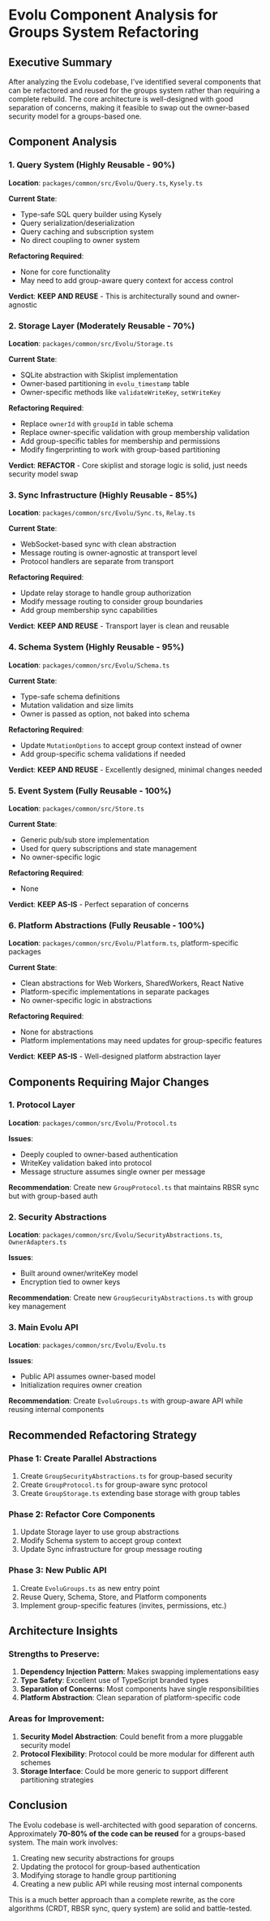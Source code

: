 # Evolu Component Analysis for Groups System Refactoring

## Executive Summary

After analyzing the Evolu codebase, I've identified several components that can be refactored and reused for the groups system rather than requiring a complete rebuild. The core architecture is well-designed with good separation of concerns, making it feasible to swap out the owner-based security model for a groups-based one.

## Component Analysis

### 1. Query System (Highly Reusable - 90%)

**Location**: `packages/common/src/Evolu/Query.ts`, `Kysely.ts`

**Current State**:
- Type-safe SQL query builder using Kysely
- Query serialization/deserialization 
- Query caching and subscription system
- No direct coupling to owner system

**Refactoring Required**:
- None for core functionality
- May need to add group-aware query context for access control

**Verdict**: **KEEP AND REUSE** - This is architecturally sound and owner-agnostic

### 2. Storage Layer (Moderately Reusable - 70%)

**Location**: `packages/common/src/Evolu/Storage.ts`

**Current State**:
- SQLite abstraction with Skiplist implementation
- Owner-based partitioning in `evolu_timestamp` table
- Owner-specific methods like `validateWriteKey`, `setWriteKey`

**Refactoring Required**:
- Replace `ownerId` with `groupId` in table schema
- Replace owner-specific validation with group membership validation
- Add group-specific tables for membership and permissions
- Modify fingerprinting to work with group-based partitioning

**Verdict**: **REFACTOR** - Core skiplist and storage logic is solid, just needs security model swap

### 3. Sync Infrastructure (Highly Reusable - 85%)

**Location**: `packages/common/src/Evolu/Sync.ts`, `Relay.ts`

**Current State**:
- WebSocket-based sync with clean abstraction
- Message routing is owner-agnostic at transport level
- Protocol handlers are separate from transport

**Refactoring Required**:
- Update relay storage to handle group authorization
- Modify message routing to consider group boundaries
- Add group membership sync capabilities

**Verdict**: **KEEP AND REUSE** - Transport layer is clean and reusable

### 4. Schema System (Highly Reusable - 95%)

**Location**: `packages/common/src/Evolu/Schema.ts`

**Current State**:
- Type-safe schema definitions
- Mutation validation and size limits
- Owner is passed as option, not baked into schema

**Refactoring Required**:
- Update `MutationOptions` to accept group context instead of owner
- Add group-specific schema validations if needed

**Verdict**: **KEEP AND REUSE** - Excellently designed, minimal changes needed

### 5. Event System (Fully Reusable - 100%)

**Location**: `packages/common/src/Store.ts`

**Current State**:
- Generic pub/sub store implementation
- Used for query subscriptions and state management
- No owner-specific logic

**Refactoring Required**:
- None

**Verdict**: **KEEP AS-IS** - Perfect separation of concerns

### 6. Platform Abstractions (Fully Reusable - 100%)

**Location**: `packages/common/src/Evolu/Platform.ts`, platform-specific packages

**Current State**:
- Clean abstractions for Web Workers, SharedWorkers, React Native
- Platform-specific implementations in separate packages
- No owner-specific logic in abstractions

**Refactoring Required**:
- None for abstractions
- Platform implementations may need updates for group-specific features

**Verdict**: **KEEP AS-IS** - Well-designed platform abstraction layer

## Components Requiring Major Changes

### 1. Protocol Layer

**Location**: `packages/common/src/Evolu/Protocol.ts`

**Issues**:
- Deeply coupled to owner-based authentication
- WriteKey validation baked into protocol
- Message structure assumes single owner per message

**Recommendation**: Create new `GroupProtocol.ts` that maintains RBSR sync but with group-based auth

### 2. Security Abstractions

**Location**: `packages/common/src/Evolu/SecurityAbstractions.ts`, `OwnerAdapters.ts`

**Issues**:
- Built around owner/writeKey model
- Encryption tied to owner keys

**Recommendation**: Create new `GroupSecurityAbstractions.ts` with group key management

### 3. Main Evolu API

**Location**: `packages/common/src/Evolu/Evolu.ts`

**Issues**:
- Public API assumes owner-based model
- Initialization requires owner creation

**Recommendation**: Create `EvoluGroups.ts` with group-aware API while reusing internal components

## Recommended Refactoring Strategy

### Phase 1: Create Parallel Abstractions
1. Create `GroupSecurityAbstractions.ts` for group-based security
2. Create `GroupProtocol.ts` for group-aware sync protocol
3. Create `GroupStorage.ts` extending base storage with group tables

### Phase 2: Refactor Core Components
1. Update Storage layer to use group abstractions
2. Modify Schema system to accept group context
3. Update Sync infrastructure for group message routing

### Phase 3: New Public API
1. Create `EvoluGroups.ts` as new entry point
2. Reuse Query, Schema, Store, and Platform components
3. Implement group-specific features (invites, permissions, etc.)

## Architecture Insights

### Strengths to Preserve:
1. **Dependency Injection Pattern**: Makes swapping implementations easy
2. **Type Safety**: Excellent use of TypeScript branded types
3. **Separation of Concerns**: Most components have single responsibilities
4. **Platform Abstraction**: Clean separation of platform-specific code

### Areas for Improvement:
1. **Security Model Abstraction**: Could benefit from a more pluggable security model
2. **Protocol Flexibility**: Protocol could be more modular for different auth schemes
3. **Storage Interface**: Could be more generic to support different partitioning strategies

## Conclusion

The Evolu codebase is well-architected with good separation of concerns. Approximately **70-80% of the code can be reused** for a groups-based system. The main work involves:

1. Creating new security abstractions for groups
2. Updating the protocol for group-based authentication
3. Modifying storage to handle group partitioning
4. Creating a new public API while reusing most internal components

This is a much better approach than a complete rewrite, as the core algorithms (CRDT, RBSR sync, query system) are solid and battle-tested.
